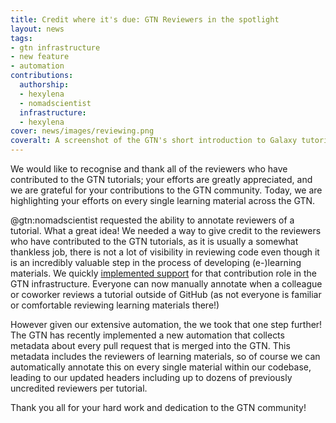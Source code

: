 ```yaml
---
title: Credit where it's due: GTN Reviewers in the spotlight
layout: news
tags:
- gtn infrastructure
- new feature
- automation
contributions:
  authorship:
  - hexylena
  - nomadscientist
  infrastructure:
  - hexylena
cover: news/images/reviewing.png
coveralt: A screenshot of the GTN's short introduction to Galaxy tutorial. There are two authors and two editors, but now shown is a new reviewers with 13 individuals, some overlapping with editors and authors.
---
```


We would like to recognise and thank all of the reviewers who have contributed to the GTN tutorials; your efforts are greatly appreciated, and we are grateful for your contributions to the GTN community. Today, we are highlighting your efforts on every single learning material across the GTN.

@gtn:nomadscientist requested the ability to annotate reviewers of a tutorial. What a great idea! We needed a way to give credit to the reviewers who have contributed to the GTN tutorials, as it is usually a somewhat thankless job, there is not a lot of visibility in reviewing code even though it is an incredibly valuable step in the process of developing (e-)learning materials. We quickly [implemented support](https://github.com/galaxyproject/training-material/commit/bce05249d60f571e72c4508da63433b68d243b59) for that contribution role in the GTN infrastructure. Everyone can now manually annotate when a colleague or coworker reviews a tutorial outside of GitHub (as not everyone is familiar or comfortable reviewing learning materials there!)

However given our extensive automation, the we took that one step further! The GTN has recently implemented a new automation that collects metadata about every pull request that is merged into the GTN. This metadata includes the reviewers of learning materials, so of course we can automatically annotate this on every single material within our codebase, leading to our updated headers including up to dozens of previously uncredited reviewers per tutorial.

Thank you all for your hard work and dedication to the GTN community! 
